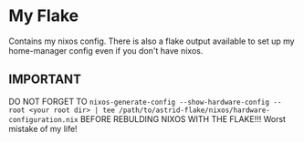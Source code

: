 # My Flake
Contains my nixos config. There is also a flake output available to set up my home-manager config even if you don't have nixos.

## IMPORTANT
DO NOT FORGET TO `nixos-generate-config --show-hardware-config --root <your root dir> | tee /path/to/astrid-flake/nixos/hardware-configuration.nix` BEFORE REBULDING 
NIXOS WITH THE FLAKE!!! Worst mistake of my life!
